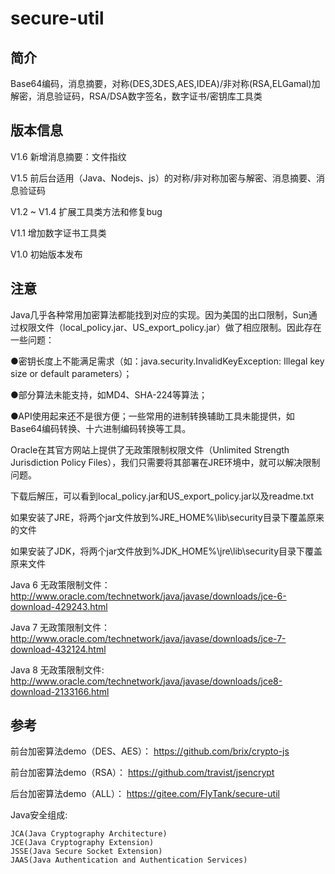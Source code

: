 # secure-util
## 简介

Base64编码，消息摘要，对称(DES,3DES,AES,IDEA)/非对称(RSA,ELGamal)加解密，消息验证码，RSA/DSA数字签名，数字证书/密钥库工具类

## 版本信息

V1.6 新增消息摘要：文件指纹

V1.5 前后台适用（Java、Nodejs、js）的对称/非对称加密与解密、消息摘要、消息验证码

V1.2 ~ V1.4 扩展工具类方法和修复bug

V1.1 增加数字证书工具类

V1.0 初始版本发布


## 注意
Java几乎各种常用加密算法都能找到对应的实现。因为美国的出口限制，Sun通过权限文件（local_policy.jar、US_export_policy.jar）做了相应限制。因此存在一些问题：

●密钥长度上不能满足需求（如：java.security.InvalidKeyException: Illegal key size or default parameters）；

●部分算法未能支持，如MD4、SHA-224等算法；

●API使用起来还不是很方便；一些常用的进制转换辅助工具未能提供，如Base64编码转换、十六进制编码转换等工具。

Oracle在其官方网站上提供了无政策限制权限文件（Unlimited Strength Jurisdiction Policy Files），我们只需要将其部署在JRE环境中，就可以解决限制问题。

下载后解压，可以看到local_policy.jar和US_export_policy.jar以及readme.txt

如果安装了JRE，将两个jar文件放到%JRE_HOME%\lib\security目录下覆盖原来的文件

如果安装了JDK，将两个jar文件放到%JDK_HOME%\jre\lib\security目录下覆盖原来文件

Java 6 无政策限制文件：
http://www.oracle.com/technetwork/java/javase/downloads/jce-6-download-429243.html

Java 7 无政策限制文件：
http://www.oracle.com/technetwork/java/javase/downloads/jce-7-download-432124.html

Java 8 无政策限制文件: 
http://www.oracle.com/technetwork/java/javase/downloads/jce8-download-2133166.html 

## 参考

前台加密算法demo（DES、AES）：
https://github.com/brix/crypto-js

前台加密算法demo（RSA）：
https://github.com/travist/jsencrypt

后台加密算法demo（ALL）：
https://gitee.com/FlyTank/secure-util

Java安全组成:

    JCA(Java Cryptography Architecture)
    JCE(Java Cryptography Extension)
    JSSE(Java Secure Socket Extension)
    JAAS(Java Authentication and Authentication Services)
